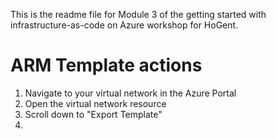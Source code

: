 This is the readme file for Module 3 of the getting started with infrastructure-as-code on Azure workshop for HoGent.

# ARM Template actions

1. Navigate to your virtual network in the Azure Portal
2. Open the virtual network resource
3. Scroll down to "Export Template"
4. 
